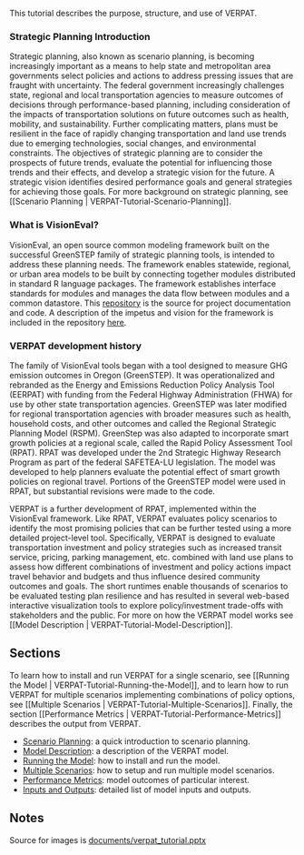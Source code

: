 This tutorial describes the purpose, structure, and use of VERPAT.

### Strategic Planning Introduction

Strategic planning, also known as scenario planning, is becoming increasingly important as a means to help state and metropolitan area governments select policies and actions to address pressing issues that are fraught with uncertainty. The federal government increasingly challenges state, regional and local transportation agencies to measure outcomes of decisions through performance-based planning, including consideration of the impacts of transportation solutions on future outcomes such as health, mobility, and sustainability.  Further complicating matters, plans must be resilient in the face of rapidly changing transportation and land use trends due to emerging technologies, social changes, and environmental constraints.  The objectives of strategic planning are to consider the prospects of future trends, evaluate the potential for influencing those trends and their effects, and develop a strategic vision for the future. A strategic vision identifies desired performance goals and general strategies for achieving those goals. For more background on strategic planning, see [[Scenario Planning | VERPAT-Tutorial-Scenario-Planning]].

### What is VisionEval?

VisionEval, an open source common modeling framework built on the successful GreenSTEP family of strategic planning tools, is intended to address these planning needs.  The framework enables statewide, regional, or urban area models to be built by connecting together modules distributed in standard R language packages. The framework establishes interface standards for modules and manages the data flow between modules and a common datastore. This [repository](https://github.com/visioneval/VisionEval) is the source for project documentation and code. A description of the impetus and vision for the framework is included in the repository [here](https://github.com/visioneval/VisionEval/wiki/documents/VisionEval_OverallVision_20151030.pdf).

### VERPAT development history

The family of VisionEval tools began with a tool designed to measure GHG emission outcomes in Oregon (GreenSTEP). It was operationalized and rebranded as the Energy and Emissions Reduction Policy Analysis Tool (EERPAT) with funding from the Federal Highway Administration (FHWA) for use by other state transportation agencies. GreenSTEP was later modified for regional transportation agencies with broader measures such as health, household costs, and other outcomes and called the Regional Strategic Planning Model (RSPM). GreenStep was also adapted to incorporate smart growth policies at a regional scale, called the Rapid Policy Assessment Tool (RPAT).  RPAT was developed under the 2nd Strategic Highway Research Program as part of the federal SAFETEA-LU legislation. The model was developed to help planners evaluate the potential effect of smart growth policies on regional travel. Portions of the GreenSTEP model were used in RPAT, but substantial revisions were made to the code. 

VERPAT is a further development of RPAT, implemented within the VisionEval framework. Like RPAT, VERPAT evaluates policy scenarios to identify the most promising policies that can be further tested using a more detailed project-level tool. Specifically, VERPAT is designed to evaluate transportation investment and policy strategies such as increased transit service, pricing, parking management, etc. combined with land use plans to assess how different combinations of investment and policy actions impact travel behavior and budgets and thus influence desired community outcomes and goals. The short runtimes enable thousands of scenarios to be evaluated testing plan resilience and has resulted in several web-based interactive visualization tools to explore policy/investment trade-offs with stakeholders and the public.  For more on how the VERPAT model works see [[Model Description | VERPAT-Tutorial-Model-Description]].  

## Sections
To learn how to install and run VERPAT for a single scenario, see [[Running the Model | VERPAT-Tutorial-Running-the-Model]], and to learn how to run VERPAT for multiple scenarios implementing combinations of policy options, see [[Multiple Scenarios | VERPAT-Tutorial-Multiple-Scenarios]].  Finally, the section [[Performance Metrics | VERPAT-Tutorial-Performance-Metrics]] describes the output from VERPAT.

  * [Scenario Planning](Scenario_Planning.md): a quick introduction to scenario planning.
  * [Model Description](Model_Description.md): a description of the VERPAT model.
  * [Running the Model](Running_VERPAT.md): how to install and run the model.
  * [Multiple Scenarios](Multiple_Scenarios.md): how to setup and run multiple model scenarios.
  * [Performance Metrics](Performance_Metrics.md): model outcomes of particular interest.
  * [Inputs and Outputs](Input_Outputs.md): detailed list of model inputs and outputs.

## Notes
Source for images is [documents/verpat_tutorial.pptx](documents/verpat_tutorial.pptx)
